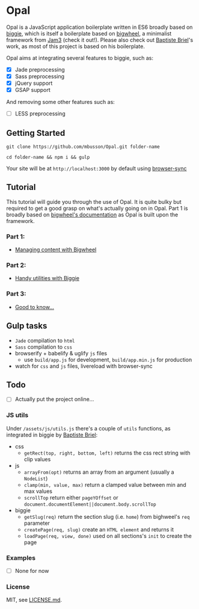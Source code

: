 # Opal
Opal is a JavaScript application boilerplate written in ES6 broadly based on [biggie](https://github.com/baptistebriel/biggie), which is itself a boilerplate based on [bigwheel](https://github.com/bigwheel-framework), a minimalist framework from [Jam3](http://www.jam3.com/) (check it out!). Please also check out [Baptiste Briel](https://github.com/baptistebriel/)'s work, as most of this project is based on his boilerplate.

Opal aims at integrating several features to biggie, such as:
- [x] Jade preprocessing
- [x] Sass preprocessing
- [x] jQuery support
- [x] GSAP support

And removing some other features such as:
- [ ] LESS preprocessing

## Getting Started

`git clone https://github.com/mbusson/Opal.git folder-name`

`cd folder-name && npm i && gulp`

Your site will be at `http://localhost:3000` by default using [browser-sync](http://www.browsersync.io)

## Tutorial

This tutorial will guide you through the use of Opal. It is quite bulky but required to get a good grasp on what's actually going on in Opal.
Part 1 is broadly based on [bigwheel's documentation](https://github.com/bigwheel-framework/documentation) as Opal is built upon the framework.

### Part 1:
- [Managing content with Bigwheel](quickstart.md)
### Part 2:
- [Handy utilities with Biggie](quickstart.md)
### Part 3:
- [Good to know...](quickstart.md)

## Gulp tasks

- `Jade` compilation to `html`
- `Sass` compilation to `css`
- browserify + babelify & uglify `js` files
  - use `build/app.js` for development, `build/app.min.js` for production
- watch for `css` and `js` files, livereload with browser-sync

## Todo

- [ ] Actually put the project online...

### JS utils

Under `/assets/js/utils.js` there's a couple of `utils` functions, as integrated in biggie by [Baptiste Briel](https://github.com/baptistebriel/):

- css
  - `getRect(top, right, bottom, left)` returns the css rect string with clip values
- js
  - `arrayFrom(opt)` returns an array from an argument (usually a `NodeList`)
  - `clamp(min, value, max)` return a clamped value between min and max values
  - `scrollTop` return either `pageYOffset` or `document.documentElement||document.body.scrollTop`
- biggie
  - `getSlug(req)` return the section slug (i.e. `home`) from bighweel's `req` parameter
  - `createPage(req, slug)` create an `HTML element` and returns it
  - `loadPage(req, view, done)` used on all sections's `init` to create the page

### Examples

- [ ] None for now

### License

MIT, see [LICENSE.md](https://github.com/mbusson/Opal).
